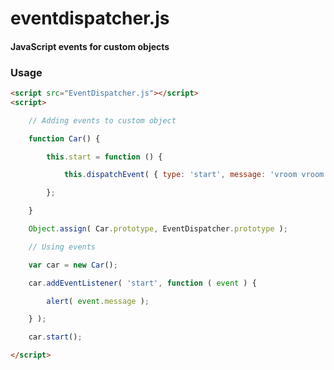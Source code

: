 eventdispatcher.js
========

#### JavaScript events for custom objects ####

### Usage ###

```html
<script src="EventDispatcher.js"></script>
<script>

	// Adding events to custom object

	function Car() {

		this.start = function () {

			this.dispatchEvent( { type: 'start', message: 'vroom vroom!' } );

		};

	}

	Object.assign( Car.prototype, EventDispatcher.prototype );

	// Using events

	var car = new Car();

	car.addEventListener( 'start', function ( event ) {

		alert( event.message );

	} );

	car.start();

</script>
```
